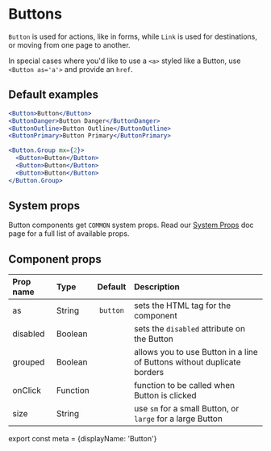 # Buttons


`Button` is used for actions, like in forms, while `Link` is used for destinations, or moving from one page to another.

In special cases where you'd like to use a `<a>` styled like a Button, use `<Button as='a'>` and provide an `href`.

## Default examples

```.jsx
<Button>Button</Button>
<ButtonDanger>Button Danger</ButtonDanger>
<ButtonOutline>Button Outline</ButtonOutline>
<ButtonPrimary>Button Primary</ButtonPrimary>

<Button.Group mx={2}>
  <Button>Button</Button>
  <Button>Button</Button>
  <Button>Button</Button>
</Button.Group>
```

## System props

Button components get `COMMON` system props. Read our [System Props](/components/docs/system-props) doc page for a full list of available props.

## Component props

| Prop name | Type | Default | Description |
| :- | :- | :-: | :- |
| as | String | `button` | sets the HTML tag for the component |
| disabled | Boolean |  | sets the `disabled` attribute on the Button |
| grouped | Boolean | | allows you to use Button in a line of Buttons without duplicate borders |
| onClick | Function | | function to be called when Button is clicked |
| size | String | | use `sm` for a small Button, or `large` for a large Button

export const meta = {displayName: 'Button'}
